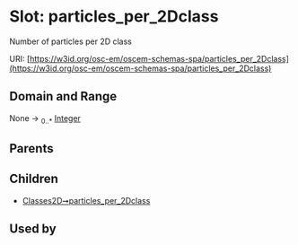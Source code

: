 
# Slot: particles_per_2Dclass

Number of particles per 2D class

URI: [https://w3id.org/osc-em/oscem-schemas-spa/particles_per_2Dclass](https://w3id.org/osc-em/oscem-schemas-spa/particles_per_2Dclass)


## Domain and Range

None &#8594;  <sub>0..\*</sub> [Integer](types/Integer.md)

## Parents


## Children

 *  [Classes2D➞particles_per_2Dclass](Classes2D_particles_per_2Dclass.md)

## Used by

